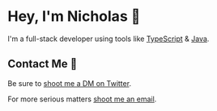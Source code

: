 # Hey, I'm Nicholas 👋

I'm a full-stack developer using tools like [TypeScript](https://www.typescriptlang.org/) & [Java](https://java.com).

## Contact Me 💌
Be sure to <a href="https://twitter.com/heynickn">shoot me a DM on Twitter</a>.

For more serious matters <a href="mailto:contactnicholas81@gmail.com">shoot me an email</a>.
